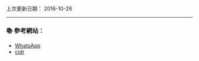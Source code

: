 上次更新日期： 2016-10-26


---


### :books: 參考網站：
- [WhatsApp](https://web.whatsapp.com/)
- [cidr](https://www.whatsapp.com/cidr.txt)

